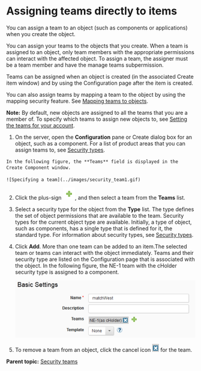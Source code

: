 # Assigning teams directly to items

You can assign a team to an object \(such as components or applications\) when you create the object.

You can assign your teams to the objects that you create. When a team is assigned to an object, only team members with the appropriate permissions can interact with the affected object. To assign a team, the assigner must be a team member and have the manage teams subpermission.

Teams can be assigned when an object is created \(in the associated Create item window\) and by using the Configuration page after the item is created.

You can also assign teams by mapping a team to the object by using the mapping security feature. See [Mapping teams to objects](security_teams_mapping.md#).

**Note:** By default, new objects are assigned to all the teams that you are a member of. To specify which teams to assign new objects to, see [Setting the teams for your account](prefs_teams.md).

1.   On the server, open the **Configuration** pane or Create dialog box for an object, such as a component. For a list of product areas that you can assign teams to, see [Security types](security_types.md). 

    In the following figure, the **Teams** field is displayed in the Create Component window.

    ![Specifying a team](../images/security_team1.gif)

2.   Click the plus-sign ![](../images/team-security4.png), and then select a team from the **Teams** list. 
3.   Select a security type for the object from the **Type** list. The type defines the set of object permissions that are available to the team. Security types for the current object type are available. Initially, a type of object, such as components, has a single type that is defined for it, the standard type. For information about security types, see [Security types](security_types.md#). 
4.  Click **Add**. More than one team can be added to an item.The selected team or teams can interact with the object immediately. Teams and their security type are listed on the Configuration page that is associated with the object. In the following figure, the NE-1 team with the cHolder security type is assigned to a component.

    ![Specifying a type](../images/security_team3.gif)

5.  To remove a team from an object, click the cancel icon ![](../images/x.gif) for the team.

**Parent topic:** [Security teams](../../com.udeploy.admin.doc/topics/security_teams.md)

